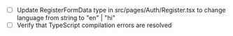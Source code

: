 - [ ] Update RegisterFormData type in src/pages/Auth/Register.tsx to change language from string to "en" | "hi"
- [ ] Verify that TypeScript compilation errors are resolved
